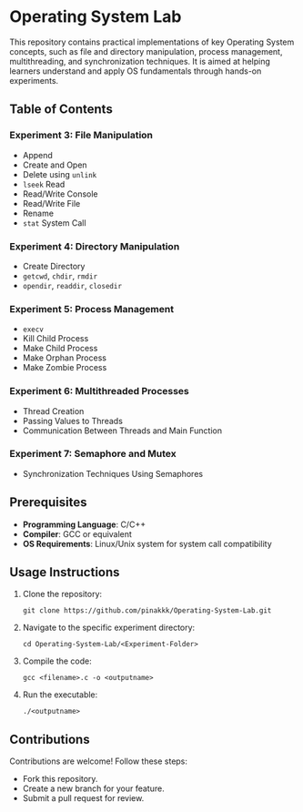 # Operating System Lab

This repository contains practical implementations of key Operating System concepts, such as file and directory manipulation, process management, multithreading, and synchronization techniques. It is aimed at helping learners understand and apply OS fundamentals through hands-on experiments.

## Table of Contents

### Experiment 3: File Manipulation
- Append
- Create and Open
- Delete using `unlink`
- `lseek` Read
- Read/Write Console
- Read/Write File
- Rename
- `stat` System Call

### Experiment 4: Directory Manipulation
- Create Directory
- `getcwd`, `chdir`, `rmdir`
- `opendir`, `readdir`, `closedir`

### Experiment 5: Process Management
- `execv`
- Kill Child Process
- Make Child Process
- Make Orphan Process
- Make Zombie Process

### Experiment 6: Multithreaded Processes
- Thread Creation
- Passing Values to Threads
- Communication Between Threads and Main Function

### Experiment 7: Semaphore and Mutex
- Synchronization Techniques Using Semaphores

## Prerequisites
- **Programming Language**: C/C++
- **Compiler**: GCC or equivalent
- **OS Requirements**: Linux/Unix system for system call compatibility

## Usage Instructions
1. Clone the repository:
   ```
   git clone https://github.com/pinakkk/Operating-System-Lab.git
   ```

2. Navigate to the specific experiment directory:
    ```
    cd Operating-System-Lab/<Experiment-Folder>
    ```

3. Compile the code:
    ```
    gcc <filename>.c -o <outputname>
    ```

4. Run the executable:
    ```
    ./<outputname>
    ```

## Contributions
Contributions are welcome! Follow these steps:

- Fork this repository.
- Create a new branch for your feature.
- Submit a pull request for review.
